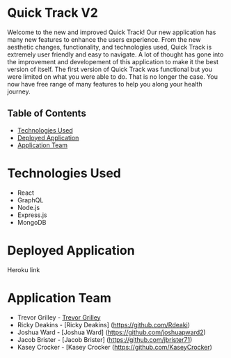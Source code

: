 # Quick Track V2
Welcome to the new and improved Quick Track! Our new application has many new features to enhance the users experience. From the new aesthetic changes, functionality, and technologies used, Quick Track 
is extremely user friendly and easy to navigate. A lot of thought has gone into the improvement and developement of this application to make it the best version of itself. The first version of Quick Track was functional
but you were limited on what you were able to do. That is no longer the case. You now have free range of many features to help you along your health journey.

## Table of Contents
* [Technologies Used](#technologies-used)
* [Deployed Application](#deployed-application)
* [Application Team](#application-team)

# Technologies Used
* React
* GraphQL
* Node.js
* Express.js
* MongoDB

# Deployed Application
Heroku link

# Application Team
* Trevor Grilley - [Trevor Grilley](https://github.com/trevorgrilley)
* Ricky Deakins - [Ricky Deakins] (https://github.com/Rdeaki)
* Joshua Ward - [Joshua Ward] (https://github.com/joshuapward2)
* Jacob Brister - [Jacob Brister] (https://github.com/jbrister71)
* Kasey Crocker - [Kasey Crocker (https://github.com/KaseyCrocker)
